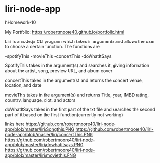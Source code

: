 # liri-node-app
hHomework-10

My Portfolio: https://robertmoore40.github.io/portfolio.html

Liri is a node.js CLI program which takes in arguments and allows the user to choose a certain function. The functions are

-spotifyThis
-movieThis
-concertThis
-doWhatItSays

SpotifyThis takes in the argument(s) and searches it, giving information about the artist, song, preview URL, and album cover

concertThis takes in the argument(s) and returns the concert venue, location, and date

movieThis takes in the argument(s) and returns Title, year, IMBD rating, country, language, plot, and actors

doWhatItSays takes in the first part of the txt file and searches the second part of it based on the first function(currently not working)

links here
https://github.com/robertmoore40/liri-node-app/blob/master/liri/Songthis.PNG
https://github.com/robertmoore40/liri-node-app/blob/master/liri/concertThis.PNG
https://github.com/robertmoore40/liri-node-app/blob/master/liri/dowhatitsays.PNG
https://github.com/robertmoore40/liri-node-app/blob/master/liri/moviethis.PNG